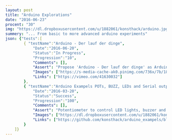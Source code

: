 ```yaml
---
layout: post
title: "Arduino Explorations"
date: "2016-06-23"
procent: "30"
img: "https://dl.dropboxusercontent.com/u/1882061/konsthack/arduino.jpg"
summery: "... From basic to more advanced arduino experiments"
json: {"tests":[
        { "testName":"Arduino - Der lauf der dinge", 
            "Date":"2016-06-20",
            "Status":"In Progress",
            "Progression":"10",
            "Comments": [],
            "Assert": "Propose 'Arduino - Der lauf der dinge' as Arduino introduction",
            "Images": ["https://s-media-cache-ak0.pinimg.com/736x/7b/18/09/7b1809b30a14ff980591c58b043cfae7.jpg"],  
            "Links": ["https://vimeo.com/41630032"]
        },
        { "testName":"Arduino Exampels POTs, BUZZ, LEDs and Serial output", 
            "Date":"2016-03-20",
            "Status":"Success",
            "Progression":"100",
            "Comments": [],
            "Assert": "Potentiometer to control LED lights, buzzer and can be monitor in serial output",
            "Images": ["https://dl.dropboxusercontent.com/u/1882061/konsthack/arduino.jpg"],  
            "Links": ["https://github.com/konsthack/arduino_exampels/blob/master/arduino_opt_led_buzz_serial_from_pots"]
        }
    ]}
---
```

<div class="test-target"></div>


